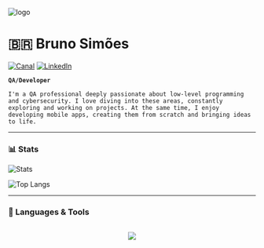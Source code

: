 ![logo](https://i.postimg.cc/MGMHX1Nc/duomo-milano-vista-dal-basso.jpg)
<div align="left">

# 🇧🇷 Bruno Simões 

[![Canal](https://img.shields.io/badge/YouTube-FF0000?style=for-the-badge&logo=youtube&logoColor=white)](https://www.youtube.com/@brunokoiyae) 
[![LinkedIn](https://img.shields.io/badge/linkedin-%230077B5.svg?style=for-the-badge&logo=linkedin&logoColor=white)](https://www.linkedin.com/in/brunosimoes1/)

**`QA/Developer`**

```I'm a QA professional deeply passionate about low-level programming and cybersecurity. I love diving into these areas, constantly exploring and working on projects. At the same time, I enjoy developing mobile apps, creating them from scratch and bringing ideas to life.```

---

### 📊 Stats

![Stats](https://github-readme-stats.vercel.app/api?username=koiyae&show_icons=true&theme=radical)

![Top Langs](https://github-readme-stats.vercel.app/api/top-langs/?username=koiyae&layout=compact&exclude_repo=dotfiles-gruvbox,dotfiles,dotfiles-blue,temperatureRestAPI)



</div>

<div align="left">

---

### 🤖 Languages & Tools

</div>

<div align="left" style="margin-bottom: 40px;">

<div style="display: flex; flex-wrap: wrap; justify-content: space-evenly;">
    <p align="left">
        <a href="https://skillicons.dev">
            <img src="https://skillicons.dev/icons?i=androidstudio,kotlin,react,c,py,flask,sqlite,selenium,js,html,css,vue,git,linux,azure,figma&perline=8" />
        </a>
    </p>
</div>

</div>

<div align="left">
